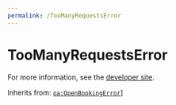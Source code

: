 ```yaml
---
permalink: /TooManyRequestsError
---
```


# TooManyRequestsError


For more information, see the [developer site](https://developer.openactive.io/data-model/types/toomanyrequestserror).

Inherits from: [`oa:OpenBookingError`](https://openactive.io/OpenBookingError)]
